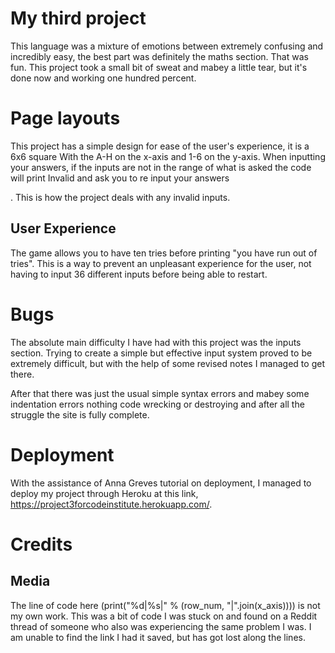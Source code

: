 # My third project

This language was a mixture of emotions between extremely confusing and 
incredibly easy, the best part was definitely the maths section. That was fun.
This project took a small bit of sweat and mabey a little tear, but it's done
now and working one hundred percent.

# Page layouts

This project has a simple design for ease of the user's experience, it is a 6x6 square
With the A-H on the x-axis and 1-6 on the y-axis. When inputting your answers, if the inputs are not in the range of what is asked the code will print Invalid and ask you to re input your answers

. This is how the project deals with any invalid inputs.

## User Experience

The game allows you to have ten tries before printing "you have run out of tries". This is a way to prevent an unpleasant experience for the user, not having to input 36 different inputs before being able to restart.

# Bugs

The absolute main difficulty I have had with this project was the inputs section. Trying to create a simple but effective input system proved to be extremely difficult, but with the help of some revised notes I managed to get there.

After that there was just the usual simple syntax errors and mabey some indentation errors nothing code wrecking or destroying and after all the struggle the site is fully complete.

# Deployment

With the assistance of Anna Greves tutorial on deployment, I managed to deploy my project through Heroku at this link, https://project3forcodeinstitute.herokuapp.com/. 

# Credits

## Media

The line of code here (print("%d|%s|" % (row_num, "|".join(x_axis)))) is not my own work. This was a bit of code I was stuck on and found on a Reddit thread of someone who also was experiencing the same problem I was. I am unable to find the link I had it saved, but has got lost along the lines.